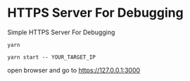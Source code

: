 # HTTPS Server For Debugging

Simple HTTPS Server For Debugging

`yarn`

`yarn start -- YOUR_TARGET_IP`

open browser and go to https://127.0.0.1:3000
